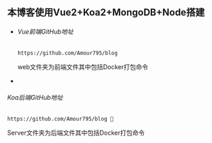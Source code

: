 ## 本博客使用Vue2+Koa2+MongoDB+Node搭建

- ###### Vue前端GitHub地址

  ```
  https://github.com/Amour795/blog 
  ```

  web文件夹为前端文件其中包括Docker打包命令

  

- 

  ###### Koa后端GitHub地址

  ```
  https://github.com/Amour795/blog 
  ```

  Server文件夹为后端文件其中包括Docker打包命令


